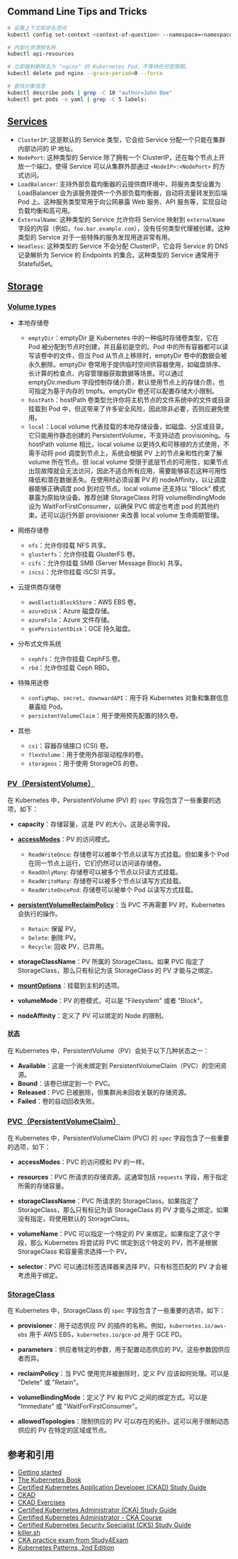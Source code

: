 ## Command Line Tips and Tricks

```bash
# 设置上下文和命名空间
kubectl config set-context <context-of-question> --namespace=<namespace-of-question>

# 内部化资源短名称
kubectl api-resources

# 立即强制删除名为 "nginx" 的 Kubernetes Pod，不等待任何宽限期。
kubectl delete pod nginx --grace-period=0 --force

# 查找对象信息
kubectl describe pods | grep -C 10 "author=John Doe"
kubectl get pods -o yaml | grep -C 5 labels:
```

## [Services](https://kubernetes.io/docs/concepts/services-networking/service/#publishing-services-service-types)

- `ClusterIP`: 这是默认的 Service 类型，它会给 Service 分配一个只能在集群内部访问的 IP 地址。
- `NodePort`: 这种类型的 Service 除了拥有一个 ClusterIP，还在每个节点上开放一个端口，使得 Service 可以从集群外部通过 `<NodeIP>:<NodePort>` 的方式访问。
- `LoadBalancer`: 支持外部负载均衡器的云提供商环境中，将服务类型设置为 LoadBalancer 会为该服务提供一个外部负载均衡器，自动将流量转发到后端 Pod 上。这种服务类型常用于向公网暴露 Web 服务、API 服务等，实现自动负载均衡和高可用。
- `ExternalName`: 这种类型的 Service 允许你将 Service 映射到 `externalName` 字段的内容（例如，`foo.bar.example.com`），没有任何类型代理被创建。这种类型的 Service 对于一些特殊的服务发现用途非常有用。
- `Headless`: 这种类型的 Service 不会分配 ClusterIP，它会将 Service 的 DNS 记录解析为 Service 的 Endpoints 的集合。这种类型的 Service 通常用于 StatefulSet。

## [Storage](https://kubernetes.io/docs/concepts/storage/)

### [Volume types](https://kubernetes.io/docs/concepts/storage/volumes/)

- 本地存储卷

  - `emptyDir`：emptyDir 是 Kubernetes 中的一种临时存储卷类型，它在 Pod 被分配到节点时创建，并且最初是空的。Pod 中的所有容器都可以读写该卷中的文件，但当 Pod 从节点上移除时，emptyDir 卷中的数据会被永久删除。emptyDir 卷常用于提供临时空间供容器使用，如磁盘排序、长计算的检查点、内容管理器获取数据等场景。可以通过 emptyDir.medium 字段控制存储介质，默认使用节点上的存储介质，也可指定为基于内存的 tmpfs。emptyDir 卷还可以配置存储大小限制。
  - `hostPath`：hostPath 卷类型允许你将主机节点的文件系统中的文件或目录挂载到 Pod 中，但这带来了许多安全风险，因此除非必要，否则应避免使用。
  - `local`：Local volume 代表挂载的本地存储设备，如磁盘、分区或目录。它只能用作静态创建的 PersistentVolume，不支持动态 provisioning。与 hostPath volume 相比，local volume 以更持久和可移植的方式使用，不需手动将 pod 调度到节点上，系统会根据 PV 上的节点亲和性约束了解 volume 所在节点。但 local volume 受限于底层节点的可用性，如果节点出现故障就会无法访问，因此不适合所有应用，需要能够容忍这种可用性降低和潜在数据丢失。在使用时必须设置 PV 的 nodeAffinity，以让调度器能够正确调度 pod 到对应节点。local volume 还支持以 "Block" 模式暴露为原始块设备。推荐创建 StorageClass 时将 volumeBindingMode 设为 WaitForFirstConsumer，以确保 PVC 绑定也考虑 pod 的其他约束。还可以运行外部 provisioner 来改善 local volume 生命周期管理。

- 网络存储卷

  - `nfs`：允许你挂载 NFS 共享。
  - `glusterfs`：允许你挂载 GlusterFS 卷。
  - `cifs`：允许你挂载 SMB (Server Message Block) 共享。
  - `iscsi`：允许你挂载 iSCSI 共享。

- 云提供商存储卷

  - `awsElasticBlockStore`：AWS EBS 卷。
  - `azureDisk`：Azure 磁盘存储。
  - `azureFile`：Azure 文件存储。
  - `gcePersistentDisk`：GCE 持久磁盘。

- 分布式文件系统

  - `cephfs`：允许你挂载 CephFS 卷。
  - `rbd`：允许你挂载 Ceph RBD。

- 特殊用途卷

  - `configMap`、`secret`、`downwardAPI`：用于将 Kubernetes 对象和集群信息暴露给 Pod。
  - `persistentVolumeClaim`：用于使用预先配置的持久卷。

- 其他

  - `csi`：容器存储接口 (CSI) 卷。
  - `flexVolume`：用于使用外部驱动程序的卷。
  - `storageos`：用于使用 StorageOS 的卷。

### [PV（PersistentVolume）](https://kubernetes.io/docs/concepts/storage/persistent-volumes/)

在 Kubernetes 中，PersistentVolume (PV) 的 `spec` 字段包含了一些重要的选项，如下：

- **capacity**：存储容量，这是 PV 的大小。这是必需字段。

- **[accessModes](https://kubernetes.io/docs/concepts/storage/persistent-volumes/#access-modes)**：PV 的访问模式。

  - `ReadWriteOnce`: 存储卷可以被单个节点以读写方式挂载。但如果多个 Pod 在同一节点上运行，它们仍然可以访问该存储卷。
  - `ReadOnlyMany`: 存储卷可以被多个节点以只读方式挂载。
  - `ReadWriteMany`: 存储卷可以被多个节点以读写方式挂载。
  - `ReadWriteOncePod`: 存储卷可以被单个 Pod 以读写方式挂载。

- **[persistentVolumeReclaimPolicy](https://kubernetes.io/docs/concepts/storage/persistent-volumes/#reclaiming)**：当 PVC 不再需要 PV 时，Kubernetes 会执行的操作。

  - `Retain`: 保留 PV。
  - `Delete`: 删除 PV。
  - `Recycle`: 回收 PV，已弃用。

- **storageClassName**：PV 所属的 StorageClass。如果 PVC 指定了 StorageClass，那么只有标记为该 StorageClass 的 PV 才能与之绑定。

- **[mountOptions](https://kubernetes.io/docs/concepts/storage/persistent-volumes/#mount-options)**：挂载到主机的选项。

- **volumeMode**：PV 的卷模式，可以是 "Filesystem" 或者 "Block"。

- **nodeAffinity**：定义了 PV 可以绑定的 Node 的限制。

#### [状态](https://kubernetes.io/docs/concepts/storage/persistent-volumes/#phase)

在 Kubernetes 中，PersistentVolume（PV）会处于以下几种状态之一：

- **Available**：这是一个尚未绑定到 PersistentVolumeClaim（PVC）的空闲资源。
- **Bound**：该卷已绑定到一个 PVC。
- **Released**：PVC 已被删除，但集群尚未回收关联的存储资源。
- **Failed**：卷的自动回收失败。

### [PVC（PersistentVolumeClaim）](https://kubernetes.io/docs/concepts/storage/persistent-volumes/#persistentvolumeclaims)

在 Kubernetes 中，PersistentVolumeClaim (PVC) 的 `spec` 字段包含了一些重要的选项，如下：

- **accessModes**：PVC 的访问模和 PV 的一样。

- **resources**：PVC 所请求的存储资源。这通常包括 `requests` 字段，用于指定所需的存储容量。

- **storageClassName**：PVC 所请求的 StorageClass。如果指定了 StorageClass，那么只有标记为该 StorageClass 的 PV 才能与之绑定。如果没有指定，将使用默认的 StorageClass。

- **volumeName**：PVC 可以指定一个特定的 PV 来绑定。如果指定了这个字段，那么 Kubernetes 将尝试将 PVC 绑定到这个特定的 PV，而不是根据 StorageClass 和容量需求选择一个 PV。

- **selector**：PVC 可以通过标签选择器来选择 PV。只有标签匹配的 PV 才会被考虑用于绑定。

### [StorageClass](https://kubernetes.io/docs/concepts/storage/storage-classes/)

在 Kubernetes 中，StorageClass 的 `spec` 字段包含了一些重要的选项，如下：

- **provisioner**：用于动态供应 PV 的插件的名称。例如，`kubernetes.io/aws-ebs` 用于 AWS EBS，`kubernetes.io/gce-pd` 用于 GCE PD。

- **parameters**：供应者特定的参数，用于配置动态供应的 PV。这些参数因供应者而异。

- **reclaimPolicy**：当 PVC 使用完并被删除时，定义 PV 应该如何处理。可以是 "Delete" 或 "Retain"。

- **volumeBindingMode**：定义了 PV 和 PVC 之间的绑定方式。可以是 "Immediate" 或 "WaitForFirstConsumer"。

- **allowedTopologies**：限制供应的 PV 可以存在的拓扑。这可以用于限制动态供应的 PV 在特定的区域或节点。

## 参考和引用

- [Getting started](https://kubernetes.io/docs/setup/)
- [The Kubernetes Book](https://github.com/nigelpoulton/TheK8sBook)
- [Certified Kubernetes Application Developer (CKAD) Study Guide](https://github.com/bmuschko/ckad-study-guide)
- [CKAD](https://www.cncf.io/training/certification/ckad/)
- [CKAD Exercises](https://github.com/dgkanatsios/CKAD-exercises)
- [Certified Kubernetes Administrator (CKA) Study Guide](https://github.com/bmuschko/cka-study-guide)
- [Certified Kubernetes Administrator - CKA Course](https://github.com/kodekloudhub/certified-kubernetes-administrator-course)
- [Certified Kubernetes Security Specialist (CKS) Study Guide](https://github.com/bmuschko/cks-study-guide)
- [killer.sh](https://killer.sh/)
- [CKA practice exam from Study4Exam](https://www.study4exam.com/linux-foundation/info/cka)
- [Kubernetes Patterns, 2nd Edition](https://github.com/k8spatterns)
